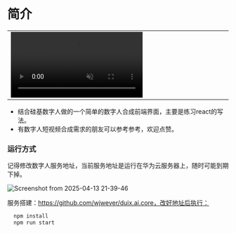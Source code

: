 # 简介

<table class="center">
    
<tr>
    <td width=50% style="border: none">
        <video controls loop src="https://github.com/user-attachments/assets/91f80699-4025-4d9e-8bac-027bbea31709" muted="false"></video>
    </td>

</tr>

</table>

* 结合硅基数字人做的一个简单的数字人合成前端界面，主要是练习react的写法。
* 有数字人短视频合成需求的朋友可以参考参考，欢迎点赞。

### 运行方式

记得修改数字人服务地址，当前服务地址是运行在华为云服务器上，随时可能到期下掉。

![Screenshot from 2025-04-13 21-39-46](https://github.com/user-attachments/assets/301cb81a-1cf6-4e22-85e5-297f8fad9979)

服务搭建：https://github.com/wjwever/duix.ai.core，改好地址后执行：

```bash
  npm install
  npm run start
```

